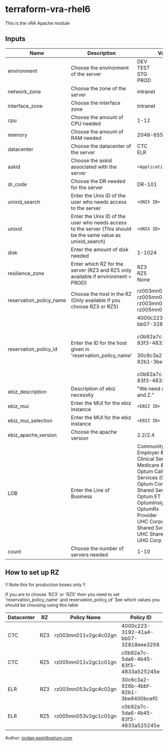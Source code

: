 # terraform-vra-rhel6

This is the vRA Apache module

## Inputs

| Name | Description | Value(s) | Required |
|------|-------------|--------|----------|
| environment | Choose the environment of the server | DEV<br/>TEST<br/>STG<br/>PROD | Yes |
| network_zone | Choose the zone of the server | intranet | Yes |
| interface_zone | Choose the interface zone | Intranet | Yes |
| cpu | Choose the amount of CPU needed | 1-12 | Yes |
| memory | Choose the amount of RAM needed | 2048-65536 | Yes |
| datacenter | Choose the datacenter of the server | CTC<br/>ELR | Yes |
| askid | Choose the askid associated with the server | `<Application ID>` | Yes |
| dr_code | Choose the DR needed for the server | DR-101 | Yes |
| unixid_search | Enter the Unix ID of the user who needs access to the server | `<UNIX ID>` | Yes |
| unixid | Enter the Unix ID of the user who needs access to the server (This should be the same value as unixid_search) | `<UNIX ID>` | Yes |
| disk | Enter the amount of disk needed | 1-1024 | No |
| resilience_zone | Enter which RZ for the server (RZ3 and RZ5 only available if environment = PROD) | RZ3<br/>RZ5<br/>None | Yes |
| reservation_policy_name | Choose the host in the RZ (Only available if you choose RZ3 or RZ5) | rz003mn011v2gc4c02gn<br/>rz005mn011v2gc1c01gn<br/>rz003mn053v2gc4c02gn<br/>rz005mn053v2gc1c01gn | No |
| reservation_policy_id | Enter the ID for the host given in 'reservation_policy_name' | 4000c223-3192-41a4-bb07-32818eee3258<br/><br/>c0b92a7c-5da6-4b45-83f3-4833a525245e<br/><br/>30c6c3a2-926b-4bbf-92b1-3be8400bcef0<br/><br/>c0b92a7c-5da6-4b45-83f3-4833a525245e | No |
| ebiz_description | Description of ebiz necessity | "We need apache for X, Y, and Z." | Yes |
| ebiz_mui | Enter the MUI for the ebiz instance | `<EBIZ ID>` | Yes |
| ebiz_mui_selection | Enter the MUI for the ebiz instance | `<EBIZ ID>` | Yes |
| ebiz_apache_version | Choose the apache version | 2.2/2.4 | Yes |
| LOB | Enter the Line of Business | Community & State<br/>Employer & Individual and Clinical Services<br/>Medicare & Retirement<br/>Optum Call Center Services (CCS)<br/>Optum Corporate and Shared Services<br/>Optum ET<br/>OptumInsight and PEDS<br/>OptumRx<br/>Provider<br/>UHC Corporate and Shared Svcs<br/>UHC Shared Services<br/>UHG Corp | Yes |
| count | Choose the number of servers needed | 1-10 | Yes |

## How to set up RZ 

!! Note this for production boxes only !!

If you are to choose 'RZ3' or 'RZ5' then you need to set 'reservation_policy_name' and reservation_policy_id'
See which values you should be choosing using this table

| Datacenter | RZ | Policy Name | Policy ID |
|------------|----|-------------|-----------|
| CTC | RZ3 | rz003mn011v2gc4c02gn | 4000c223-3192-41a4-bb07-32818eee3258 |
| CTC | RZ5 | rz005mn011v2gc1c01gn | c0b92a7c-5da6-4b45-83f3-4833a525245e |
| ELR | RZ3 | rz003mn053v2gc4c02gn | 30c6c3a2-926b-4bbf-92b1-3be8400bcef0 |
| ELR | RZ5 | rz005mn053v2gc1c01gn | c0b92a7c-5da6-4b45-83f3-4833a525245e |

Author: jordan.east@optum.com